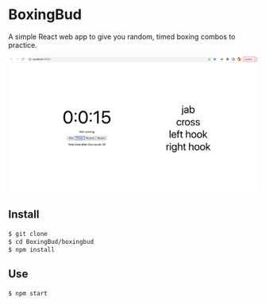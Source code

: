 # BoxingBud

A simple React web app to give you random, timed boxing combos to practice.

![a web screen with 2 columns: on the left is a timer counting down, and on the right is four lines of text reading "jab, cross, left hook, right hook"](https://github.com/nelliemckesson/BoxingBud/blob/main/demo/ui.png?raw=true)

## Install

```
$ git clone 
$ cd BoxingBud/boxingbud
$ npm install
```

## Use

```
$ npm start
```